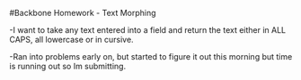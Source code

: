 #Backbone Homework - Text Morphing

-I want to take any text entered into a field and return the text either in ALL CAPS, all lowercase or in cursive.

-Ran into problems early on, but started to figure it out this morning but time is running out so Im submitting.
